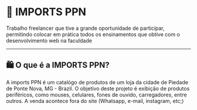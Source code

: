 # 🛒 IMPORTS PPN

Trabalho freelancer que tive a grande oportunidade de participar, permitindo colocar em prática todos os ensinamentos que obtive com o desenvolvimento web na faculdade

---

## 🛍️ O que é a IMPORTS PPN?

A imports PPN é um catalógo de produtos de um loja da cidade de Piedade de Ponte Nova, MG - Brazil. O objetivo deste projeto é exibição de produtos periféricos, como mouses, celulares, fones de ouvido, carregadores, entre outros. A venda acontece fora do site (Whatsapp, e-mail, instagram, etc;)

